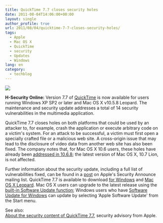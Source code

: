 ```yaml
---
title: QuickTime 7.7 closes security holes
date: 2011-08-04T14:06:00+00:00
layout: single
author_profile: true
url: 2011/08/04/quicktime-7-7-closes-security-holes/
tags:
  - Apple
  - Mac OS X
  - QuickTime
  - security
  - Updates
  - Windows
lang: en
category: 
  - techblog
---
```

[![](http://1.bp.blogspot.com/-c_i3xoOcbiI/TjqgHJPa23I/AAAAAAAAD8Q/d-jgLK-50cI/s1600/quicktime_logo_txt200-56bc9f4a22d1598c.png)](http://1.bp.blogspot.com/-c_i3xoOcbiI/TjqgHJPa23I/AAAAAAAAD8Q/d-jgLK-50cI/s1600/quicktime_logo_txt200-56bc9f4a22d1598c.png)

**H-Security Online:** Version 7.7 of [QuickTime](http://www.apple.com/quicktime/) is now available for users running Windows XP SP2 or later and Mac OS X v10.5.8 Leopard. The maintenance and security update addresses a total of 14 security vulnerabilities in the multimedia application.

QuickTime 7.7 closes holes on both platforms that could be used by an attacker to, for example, crash the application or execute arbitrary code on a victim's system. For an attack to be successful, a victim must first open a specially crafted file or a malicious web site. A cross-origin issue that may lead to the disclosure of video data from another web site has also been fixed. The company notes that, for Mac OS X 10.6 users, these holes have already been [addressed in 10.6.8](http://www.h-online.com/news/item/Apple-releases-Mac-OS-X-10-6-8-1267147.html); the latest version of Mac OS X, 10.7 Lion, is not affected.

Further information about the security update, including a full list of vulnerabilities fixed, can be found in a [post](http://lists.apple.com/archives/Security-announce/2011/Aug/msg00000.html) on Apple's Security Announce mailing list. QuickTime 7.7 is available to download [for Windows](http://support.apple.com/kb/DL837) and [Mac OS X Leopard](http://support.apple.com/kb/DL761). Mac OS X users can upgrade to the latest release using the [built-in Software Update function](http://support.apple.com/kb/HT1338?viewlocale=en_US); Windows users who have [Software Update for Windows](http://support.apple.com/kb/HT2305) can update by selecting ‘Apple Software Update' from the Start menu.

See also:  
[About the security content of QuickTime 7.7](http://support.apple.com/kb/HT4826), security advisory from Apple.